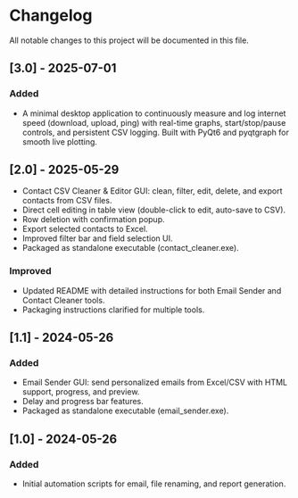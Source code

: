 # Changelog

All notable changes to this project will be documented in this file.

## [3.0] - 2025-07-01
### Added
- A minimal desktop application to continuously measure and log internet speed (download, upload, ping) with real-time graphs, start/stop/pause controls, and persistent CSV logging. Built with PyQt6 and pyqtgraph for smooth live plotting. 

## [2.0] - 2025-05-29
- Contact CSV Cleaner & Editor GUI: clean, filter, edit, delete, and export contacts from CSV files.
- Direct cell editing in table view (double-click to edit, auto-save to CSV).
- Row deletion with confirmation popup.
- Export selected contacts to Excel.
- Improved filter bar and field selection UI.
- Packaged as standalone executable (contact_cleaner.exe).

### Improved
- Updated README with detailed instructions for both Email Sender and Contact Cleaner tools.
- Packaging instructions clarified for multiple tools.

## [1.1] - 2024-05-26
### Added
- Email Sender GUI: send personalized emails from Excel/CSV with HTML support, progress, and preview.
- Delay and progress bar features.
- Packaged as standalone executable (email_sender.exe).

## [1.0] - 2024-05-26
### Added
- Initial automation scripts for email, file renaming, and report generation.
